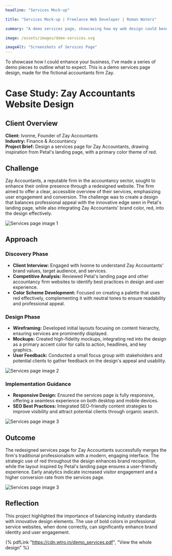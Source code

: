 ```yaml
---
headline: "Services Mock-up"

title: "Services Mock-up | Freelance Web Developer | Roman Waters"

summary: "A demo services page, showcasing how my web design could benefit your business."

image: /assets/images/demo-services.svg

imageAlt: "Screenshots of Services Page"
---
```


To showcase how I could enhance your business, I've made a series of demo pieces to outline what to expect. This is a demo services page design, made for the fictional accountants firm Zay.

# Case Study: Zay Accountants Website Design

## Client Overview

**Client:** Ivonne, Founder of Zay Accountants  
**Industry:** Finance & Accountancy  
**Project Brief:** Design a services page for Zay Accountants, drawing inspiration from Petal's landing page, with a primary color theme of red.

## Challenge

Zay Accountants, a reputable firm in the accountancy sector, sought to enhance their online presence through a redesigned website. The firm aimed to offer a clear, accessible overview of their services, emphasizing user engagement and conversion. The challenge was to create a design that balances professional appeal with the innovative edge seen in Petal's landing page, while also integrating Zay Accountants' brand color, red, into the design effectively.

![Services page image 1](/assets/images/demo-services-1.png)

## Approach

### Discovery Phase

- **Client Interview:** Engaged with Ivonne to understand Zay Accountants' brand values, target audience, and services.
- **Competitive Analysis:** Reviewed Petal's landing page and other accountancy firm websites to identify best practices in design and user experience.
- **Color Scheme Development:** Focused on creating a palette that uses red effectively, complementing it with neutral tones to ensure readability and professional appeal.

### Design Phase

- **Wireframing:** Developed initial layouts focusing on content hierarchy, ensuring services are prominently displayed.
- **Mockups:** Created high-fidelity mockups, integrating red into the design as a primary accent color for calls to action, headlines, and key graphics.
- **User Feedback:** Conducted a small focus group with stakeholders and potential clients to gather feedback on the design's appeal and usability.

![Services page image 2](/assets/images/demo-services-2.png)

### Implementation Guidance

- **Responsive Design:** Ensured the services page is fully responsive, offering a seamless experience on both desktop and mobile devices.
- **SEO Best Practices:** Integrated SEO-friendly content strategies to improve visibility and attract potential clients through organic search.

![Services page image 3](/assets/images/demo-services-3.png)

## Outcome

The redesigned services page for Zay Accountants successfully merges the firm's traditional professionalism with a modern, engaging interface. The strategic use of red throughout the design enhances brand recognition, while the layout inspired by Petal's landing page ensures a user-friendly experience. Early analytics indicate increased visitor engagement and a higher conversion rate from the services page.

![Services page image 3](/assets/images/demo-services-4.png)

## Reflection

This project highlighted the importance of balancing industry standards with innovative design elements. The use of bold colors in professional service websites, when done correctly, can significantly enhance brand identity and user engagement.

{% pdfLink "https://cdn.wtro.in/demo_services.pdf", "View the whole design" %}
